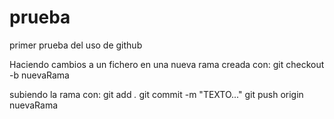 # prueba
primer prueba  del uso de github

Haciendo cambios a un fichero en una nueva rama creada con:
git checkout -b nuevaRama

subiendo la rama con:
git add *.*
git commit -m "TEXTO..."
git push origin nuevaRama
